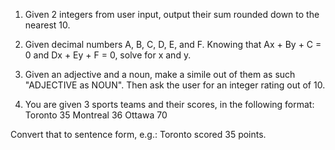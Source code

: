 1. Given 2 integers from user input, output their sum rounded down to the nearest 10.

2. Given decimal numbers A, B, C, D, E, and F. Knowing that Ax + By + C = 0 and Dx + Ey + F = 0, solve for x and y.

3. Given an adjective and a noun, make a simile out of them as such "ADJECTIVE as NOUN". Then ask the user for an integer rating out of 10.

4. You are given 3 sports teams and their scores, in the following format:
Toronto 35
Montreal 36
Ottawa 70

Convert that to sentence form, e.g.:
Toronto scored 35 points.
